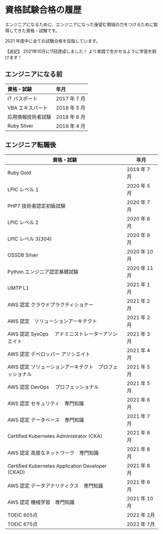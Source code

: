 # 資格試験合格の履歴

エンジニアになるために、エンジニアになった後望む領域の力をつけるために取得してきた資格・試験です。

2021 年度中に全ての試験合格を目指しています。

【追記】
2021年10月に11冠達成しました！
より実践で生かせるように学習を続けます！

## エンジニアになる前

| 資格・試験         | 年月         |
| :----------------- | :----------- |
| IT パスポート      | 2017 年 7 月 |
| VBA エキスパート   | 2018 年 5 月 |
| 応用情報技術者試験 | 2018 年 6 月 |
| Ruby Silver        | 2019 年 4 月 |

## エンジニア転職後

|資格・試験                                             |年月         |
|-------------------------------------------------------|-------------|
|Ruby Gold                                              |2019 年 7 月 |
|LPIC レベル 1                                          |2020 年 5 月 |
|PHP7 技術者認定初級試験                                |2020 年 7 月 |
|LPIC レベル 2                                          |2020 年 8 月 |
|LPIC レベル 3(304)                                     |2020 年 9 月 |
|OSSDB Silver                                           |2020 年 10 月|
|Python エンジニア認定基礎試験                          |2020 年 11 月|
|UMTP L1                                                |2021 年 1 月 |
|AWS 認定 クラウドプラクティショナー                    |2021 年 2 月 |
|AWS 認定　ソリューションアーキテクト                   |2021 年 2 月 |
|AWS 認定 SysOps 　アドミニストレーターアソシエイト     |2021 年 3 月 |
|AWS 認定 デベロッパー アソシエイト                     |2021 年 4 月 |
|AWS 認定 ソリューションアーキテクト　プロフェッショナル|2021 年 5 月 |
|AWS 認定 DevOps 　プロフェッショナル                   |2021 年 5 月 |
|AWS 認定 セキュリティ　専門知識                        |2021 年 6 月 |
|AWS 認定 データベース　専門知識                        |2021 年 7 月 |
|Certified Kubernetes Administrator (CKA)               |2021 年 8 月 |
|AWS 認定 高度なネットワーク　専門知識                  |2021 年 8 月 |
|Certified Kubernetes Application Developer (CKAD)      |2021 年 8 月 |
|AWS 認定 データアナリティクス　専門知識                |2021 年 9 月 |
|AWS 認定 機械学習　専門知識                            |2021 年 10月 |
|TOEIC 605点                                            |2022 年 2月  |
|TOEIC 675点                                            |2022 年 7月  |


